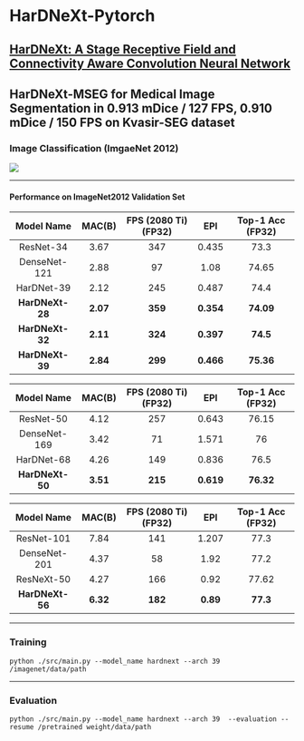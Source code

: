 
# HarDNeXt-Pytorch

## **[HarDNeXt: A Stage Receptive Field and Connectivity Aware Convolution Neural Network](https://etd.lib.nctu.edu.tw/cgi-bin/gs32/hugsweb.cgi?o=dnthucdr&s=id=%22G021080626010%22.&searchmode=basic)**

## **HarDNeXt-MSEG for Medical Image Segmentation in 0.913 mDice / 127 FPS, 0.910 mDice / 150 FPS on Kvasir-SEG dataset**


### Image Classification (ImgaeNet 2012)
![](https://i.imgur.com/gjAEC5v.jpg)

---

#### Performance on ImageNet2012 Validation Set 
|   Model Name    |  MAC(B)  | FPS (2080 Ti)(FP32) |    EPI    | Top-1 Acc (FP32) |
|:---------------:|:--------:|:-------------------:|:---------:|:----------------:|
|    ResNet-34    |   3.67   |         347         |   0.435   |       73.3       |
|  DenseNet-121   |   2.88   |         97          |   1.08    |      74.65       |
|   HarDNet-39    |   2.12   |         245         |   0.487   |       74.4       |
| **HarDNeXt-28** | **2.07** |       **359**       | **0.354** |    **74.09**     |
| **HarDNeXt-32** | **2.11** |       **324**       | **0.397** |     **74.5**     |
| **HarDNeXt-39** | **2.84** |       **299**       | **0.466** |    **75.36**     |


|   Model Name    |  MAC(B)  | FPS (2080 Ti)(FP32) |    EPI    | Top-1 Acc (FP32) |
|:---------------:|:--------:|:-------------------:|:---------:|:----------------:|
|    ResNet-50    |   4.12   |         257         |   0.643   |      76.15       |
|  DenseNet-169   |   3.42   |         71          |   1.571   |        76        |
|   HarDNet-68    |   4.26   |         149         |   0.836   |       76.5       |
| **HarDNeXt-50** | **3.51** |       **215**       | **0.619** |    **76.32**     |

|   Model Name    |  MAC(B)  | FPS (2080 Ti)(FP32) |   EPI    | Top-1 Acc (FP32) |
|:---------------:|:--------:|:-------------------:|:--------:|:----------------:|
|   ResNet-101    |   7.84   |         141         |  1.207   |       77.3       |
|  DenseNet-201   |   4.37   |         58          |   1.92   |       77.2       |
|   ResNeXt-50    |   4.27   |         166         |   0.92   |      77.62       |
| **HarDNeXt-56** | **6.32** |       **182**       | **0.89** |     **77.3**     |

---

### Training
```
python ./src/main.py --model_name hardnext --arch 39 /imagenet/data/path
```

---

### Evaluation

```
python ./src/main.py --model_name hardnext --arch 39  --evaluation --resume /pretrained weight/data/path
```
